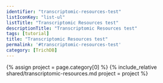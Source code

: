 ```yaml
---
identifier: "transcriptomic-resources-test"
listIconKey: "list-ul"
listTitle: "Transcriptomic Resources test"
descriptionTitle: "Transcriptomic Resources test"
tags: [tutorial]
title: "Transcriptomic Resources test"
permalink: '#transcriptomic-resources-test'
category: [TrichDB]
---
```

{% assign project = page.category[0] %}
{% include_relative shared/transcriptomic-resources.md project = project %}

